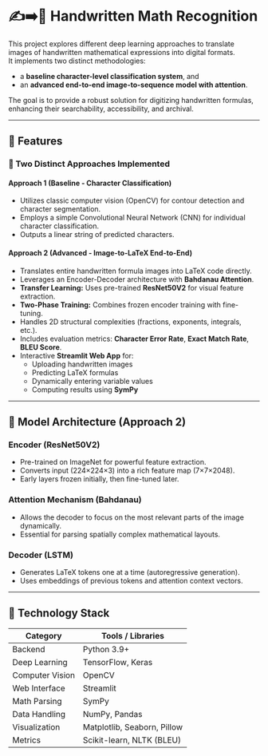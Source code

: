 # ✍️➡️🧮 Handwritten Math Recognition

This project explores different deep learning approaches to translate images of handwritten mathematical expressions into digital formats.  
It implements two distinct methodologies:  
- a **baseline character-level classification system**, and  
- an **advanced end-to-end image-to-sequence model with attention**.

The goal is to provide a robust solution for digitizing handwritten formulas, enhancing their searchability, accessibility, and archival.

---

## 🌟 Features

### 🧩 Two Distinct Approaches Implemented

#### **Approach 1 (Baseline - Character Classification)**
- Utilizes classic computer vision (OpenCV) for contour detection and character segmentation.  
- Employs a simple Convolutional Neural Network (CNN) for individual character classification.  
- Outputs a linear string of predicted characters.

#### **Approach 2 (Advanced - Image-to-LaTeX End-to-End)**
- Translates entire handwritten formula images into LaTeX code directly.  
- Leverages an Encoder-Decoder architecture with **Bahdanau Attention**.  
- **Transfer Learning:** Uses pre-trained **ResNet50V2** for visual feature extraction.  
- **Two-Phase Training:** Combines frozen encoder training with fine-tuning.  
- Handles 2D structural complexities (fractions, exponents, integrals, etc.).  
- Includes evaluation metrics: **Character Error Rate**, **Exact Match Rate**, **BLEU Score**.  
- Interactive **Streamlit Web App** for:
  - Uploading handwritten images  
  - Predicting LaTeX formulas  
  - Dynamically entering variable values  
  - Computing results using **SymPy**

---

## 🧠 Model Architecture (Approach 2)

### **Encoder (ResNet50V2)**
- Pre-trained on ImageNet for powerful feature extraction.  
- Converts input (224×224×3) into a rich feature map (7×7×2048).  
- Early layers frozen initially, then fine-tuned later.

### **Attention Mechanism (Bahdanau)**
- Allows the decoder to focus on the most relevant parts of the image dynamically.  
- Essential for parsing spatially complex mathematical layouts.

### **Decoder (LSTM)**
- Generates LaTeX tokens one at a time (autoregressive generation).  
- Uses embeddings of previous tokens and attention context vectors.

---

## 🧰 Technology Stack

| Category | Tools / Libraries |
|-----------|------------------|
| Backend | Python 3.9+ |
| Deep Learning | TensorFlow, Keras |
| Computer Vision | OpenCV |
| Web Interface | Streamlit |
| Math Parsing | SymPy |
| Data Handling | NumPy, Pandas |
| Visualization | Matplotlib, Seaborn, Pillow |
| Metrics | Scikit-learn, NLTK (BLEU) |

